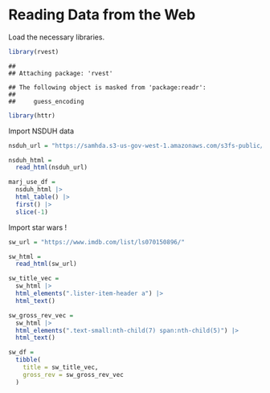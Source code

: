 Reading Data from the Web
================

Load the necessary libraries.

``` r
library(rvest)
```

    ## 
    ## Attaching package: 'rvest'

    ## The following object is masked from 'package:readr':
    ## 
    ##     guess_encoding

``` r
library(httr)
```

Import NSDUH data

``` r
nsduh_url = "https://samhda.s3-us-gov-west-1.amazonaws.com/s3fs-public/field-uploads/2k15StateFiles/NSDUHsaeShortTermCHG2015.htm"

nsduh_html = 
  read_html(nsduh_url)
```

``` r
marj_use_df = 
  nsduh_html |> 
  html_table() |> 
  first() |> 
  slice(-1)
```

Import star wars !

``` r
sw_url = "https://www.imdb.com/list/ls070150896/"

sw_html =
  read_html(sw_url)
```

``` r
sw_title_vec =
  sw_html |> 
  html_elements(".lister-item-header a") |> 
  html_text()

sw_gross_rev_vec =
  sw_html |> 
  html_elements(".text-small:nth-child(7) span:nth-child(5)") |> 
  html_text()

sw_df =
  tibble(
    title = sw_title_vec,
    gross_rev = sw_gross_rev_vec
  )
```
